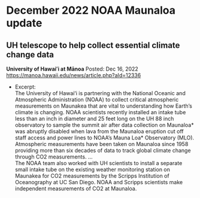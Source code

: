 # December 2022 NOAA Maunaloa update


## UH telescope to help collect essential climate change data

**University of Hawaiʻi at Mānoa**
Posted: Dec 16, 2022   <https://manoa.hawaii.edu/news/article.php?aId=12336>  

- Excerpt:  
The University of Hawaiʻi is partnering with the National Oceanic and Atmospheric Administration (NOAA) to collect critical atmospheric measurements on Maunakea that are vital to understanding how Earth’s climate is changing. NOAA scientists recently installed an intake tube less than an inch in diameter and 25 feet long on the UH 88 inch observatory to sample the summit air after data collection on Maunaloa* was abruptly disabled when lava from the Maunaloa eruption cut off staff access and power lines to NOAA’s Mauna Loa* Observatory (MLO). Atmospheric measurements have been taken on Maunaloa since 1958 providing more than six decades of data to track global climate change through CO2 measurements.
...  
The NOAA team also worked with UH scientists to install a separate small intake tube on the existing weather monitoring station on Maunakea for CO2 measurements by the Scripps Institution of Oceanography at UC San Diego. NOAA and Scripps scientists make independent measurements of CO2 at Maunaloa.  

